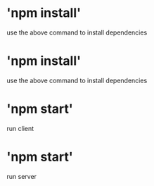 # 'npm install'
use the above command to install dependencies
# 'npm install'
use the above command to install dependencies
# 'npm start'
run client
# 'npm start'
run server